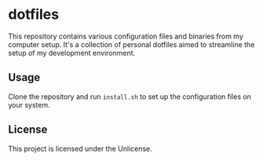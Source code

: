 # dotfiles

This repository contains various configuration files and binaries from my
computer setup. It's a collection of personal dotfiles aimed to streamline the
setup of my development environment.

## Usage

Clone the repository and run `install.sh` to set up the configuration files on
your system.

## License

This project is licensed under the Unlicense.
